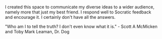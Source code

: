 I created this space to communicate my diverse ideas to a wider audience, namely more that just my best friend. I respond well to Socratic feedback and encourage it. I certainly don't have all the answers.

"Who am I to tell the truth? I don't even know what it is." - Scott A McMicken and Toby Mark Leaman, Dr. Dog
